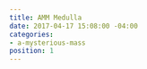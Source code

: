```yaml
---
title: AMM Medulla
date: 2017-04-17 15:08:00 -04:00
categories:
- a-mysterious-mass
position: 1
---
```


